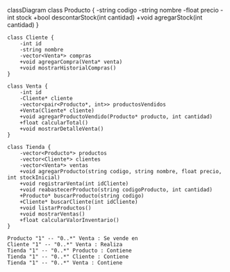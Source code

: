 classDiagram
class Producto {
-string codigo
-string nombre
-float precio
-int stock
+bool descontarStock(int cantidad)
+void agregarStock(int cantidad)
}

    class Cliente {
        -int id
        -string nombre
        -vector<Venta*> compras
        +void agregarCompra(Venta* venta)
        +void mostrarHistorialCompras()
    }

    class Venta {
        -int id
        -Cliente* cliente
        -vector<pair<Producto*, int>> productosVendidos
        +Venta(Cliente* cliente)
        +void agregarProductoVendido(Producto* producto, int cantidad)
        +float calcularTotal()
        +void mostrarDetalleVenta()
    }

    class Tienda {
        -vector<Producto*> productos
        -vector<Cliente*> clientes
        -vector<Venta*> ventas
        +void agregarProducto(string codigo, string nombre, float precio, int stockInicial)
        +void registrarVenta(int idCliente)
        +void reabastecerProducto(string codigoProducto, int cantidad)
        +Producto* buscarProducto(string codigo)
        +Cliente* buscarCliente(int idCliente)
        +void listarProductos()
        +void mostrarVentas()
        +float calcularValorInventario()
    }

    Producto "1" -- "0..*" Venta : Se vende en
    Cliente "1" -- "0..*" Venta : Realiza
    Tienda "1" -- "0..*" Producto : Contiene
    Tienda "1" -- "0..*" Cliente : Contiene
    Tienda "1" -- "0..*" Venta : Contiene
